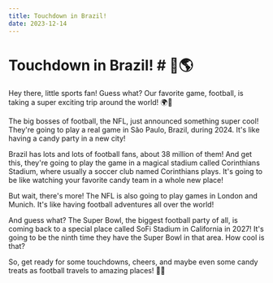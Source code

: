 ```yaml
---
title: Touchdown in Brazil!
date: 2023-12-14
---
```

# Touchdown in Brazil! # 🏈🌎

Hey there, little sports fan! Guess what? Our favorite game, football, is taking a super exciting trip around the world! 🌍🏈

The big bosses of football, the NFL, just announced something super cool! They're going to play a real game in São Paulo, Brazil, during 2024. It's like having a candy party in a new city!

Brazil has lots and lots of football fans, about 38 million of them! And get this, they're going to play the game in a magical stadium called Corinthians Stadium, where usually a soccer club named Corinthians plays. It's going to be like watching your favorite candy team in a whole new place!

But wait, there's more! The NFL is also going to play games in London and Munich. It's like having football adventures all over the world!

And guess what? The Super Bowl, the biggest football party of all, is coming back to a special place called SoFi Stadium in California in 2027! It's going to be the ninth time they have the Super Bowl in that area. How cool is that?

So, get ready for some touchdowns, cheers, and maybe even some candy treats as football travels to amazing places! 🎉🍭
